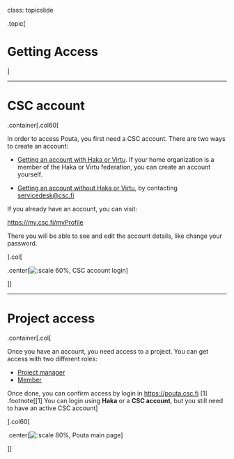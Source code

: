 
class: topicslide

.topic[

# Getting Access

]

---

# CSC account

.container[.col60[

In order to access Pouta, you first need a CSC account. There are two ways to create an account:

* [Getting an account with Haka or Virtu](https://docs.csc.fi/accounts/how-to-create-new-user-account/#getting-an-account-without-haka-or-virtu). If your home organization is a member of the Haka or Virtu federation, you can create an account yourself.

* [Getting an account without Haka or Virtu](https://docs.csc.fi/accounts/how-to-create-new-user-account/#getting-an-account-without-haka-or-virtu), by contacting <servicedesk@csc.fi>

If you already have an account, you can visit:

<https://my.csc.fi/myProfile>

There you will be able to see and edit the account details, like change your password.

].col[

.center[![:scale 60%, CSC account login](/csc-cloud/img/CSC-account-login.png)]

]]

---

# Project access

.container[.col[

Once you have an account, you need access to a project. You can get access with two different roles:

* [Project manager](https://docs.csc.fi/accounts/how-to-add-service-access-for-project/#project-manager)
* [Member](https://docs.csc.fi/accounts/how-to-add-service-access-for-project/#member)

Once done, you can confirm access by login in <https://pouta.csc.fi> \[1\] .footnote[\[1\] You can login using **Haka** or a **CSC account**, but you still need to have an active CSC account]

].col60[

.center[![:scale 80%, Pouta main page](/csc-cloud/img/pouta-page.png)]

]]

